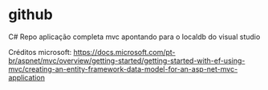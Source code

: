 github
======
C# Repo 
aplicação completa mvc apontando para o localdb do visual studio

Créditos microsoft: 
https://docs.microsoft.com/pt-br/aspnet/mvc/overview/getting-started/getting-started-with-ef-using-mvc/creating-an-entity-framework-data-model-for-an-asp-net-mvc-application
